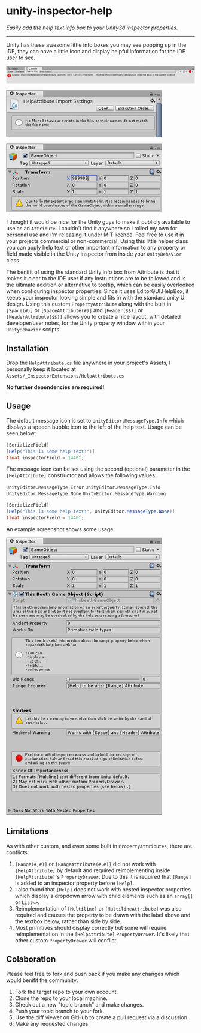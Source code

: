 # unity-inspector-help
*Easily add the help text info box to your Unity3d inspector properties.*

---

Unity has these awesome little info boxes you may see popping up in the IDE, they can have a little icon and display helpful information for the IDE user to see.

![Alt text](/screenshots/ss-unity-console.png?raw=true)

![Alt text](/screenshots/ss-unity-inspector-1.png?raw=true)

![Alt text](/screenshots/ss-unity-inspector-2.png?raw=true)

I thought it would be nice for the Unity guys to make it publicly available to use as an `Attribute`. I couldn't find it anywhere so I rolled my own for personal use and I'm releasing it under MIT licence. Feel free to use it in your projects commercial or non-commercial. Using this little helper class you can apply help text or other important information to any property or field made visible in the Unity inspector from inside your `UnityBehavior` class.

The benifit of using the standard Unity info box from Attribute is that it makes it clear to the IDE user if any instructions are to be followed and is the ultimate addition or alternative to tooltip, which can be easily overlooked when configuring inspector properties. Since it uses EditorGUI.HelpBox, it keeps your inspector looking simple and fits in with the standard unity UI design. Using this custom `PropertyAttribute` along with the built in `[Space(#)]` or `[SpaceAttribute(#)]` and `[Header($$)]` or `[HeaderAttribute($$)]` allows you to create a nice layout, with detailed developer/user notes, for the Unity property window within your `UnityBehavior` scripts.

## Installation

Drop the `HelpAttribute.cs` file anywhere in your project's Assets, I personally keep it located at `Assets/_InspectorExtensions/HelpAttribute.cs`

**No further dependencies are required!**


## Usage

The default message icon is set to `UnityEditor.MessageType.Info` which displays a speech bubble icon to the left of the help text. Usage can be seen below:

```c#
[SerializeField]
[Help("This is some help text!")]
float inspectorField = 1440f;
```

The message icon can be set using the second (optional) parameter in the `[HelpAttribute]` constructor and allows the following values:

`UnityEditor.MessageType.Error`
`UnityEditor.MessageType.Info`
`UnityEditor.MessageType.None`
`UnityEditor.MessageType.Warning`

```c#
[SerializeField]
[Help("This is some help text!", UnityEditor.MessageType.None)]
float inspectorField = 1440f;
```

An example screenshot shows some usage:

![Alt text](/screenshots/ss-unity-help-attribute.png?raw=true)


## Limitations

As with other custom, and even some built in `PropertyAttributes`, there are conflicts:

1. `[Range(#,#)]` or `[RangeAttribute(#,#)]` did not work with `[HelpAttribute]` by default and required reimplementing inside `[HelpAttribute]`'s `PropertyDrawer`. Due to this it is required that `[Range]` is added to an inspector property before `[Help]`.
2. I also found that `[Help]` does not work with nested inspector properties which display a dropdown arrow with child elements such as an `array[]` or `List<>`.
3. Reimplementation of `[Multiline]` or `[MultilineAttribute]` was also required and causes the property to be drawn with the label above and the textbox below, rather than side by side.
4. Most primitives should display correctly but some will require reimplementation in the `[HelpAttribute]` `PropertyDrawer`. It's likely that other custom `PropertyDrawer` will conflict.


## Colaboration

Please feel free to fork and push back if you make any changes which would benifit the community:

1. Fork the target repo to your own account.
2. Clone the repo to your local machine.
3. Check out a new "topic branch" and make changes.
4. Push your topic branch to your fork.
5. Use the diff viewer on GitHub to create a pull request via a discussion.
6. Make any requested changes.
